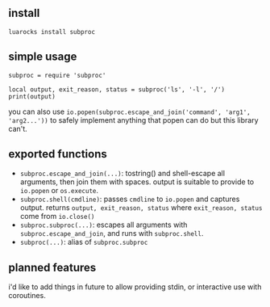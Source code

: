 ## install

```
luarocks install subproc
```

## simple usage

```
subproc = require 'subproc'

local output, exit_reason, status = subproc('ls', '-l', '/')
print(output)
```

you can also use `io.popen(subproc.escape_and_join('command', 'arg1', 'arg2...'))` to safely implement anything that popen can do but this library can't.


## exported functions

- `subproc.escape_and_join(...)`: tostring() and shell-escape all arguments,
  then join them with spaces. output is suitable to provide to `io.popen` or
  `os.execute`.
- `subproc.shell(cmdline)`: passes `cmdline` to `io.popen` and captures output.
  returns `output, exit_reason, status` where `exit_reason, status` come from
  `io.close()`
- `subproc.subproc(...)`: escapes all arguments with `subproc.escape_and_join`,
  and runs with `subproc.shell`.
- `subproc(...)`: alias of `subproc.subproc`


## planned features

i'd like to add things in future to allow providing stdin, or interactive use
with coroutines.
